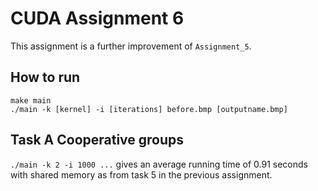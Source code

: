 # CUDA Assignment 6

This assignment is a further improvement of `Assignment_5`.

## How to run

```
make main
./main -k [kernel] -i [iterations] before.bmp [outputname.bmp]
```

## Task A Cooperative groups
`./main -k 2 -i 1000 ...` gives an average running time of 0.91 seconds with shared memory as from task 5 in the previous assignment.
